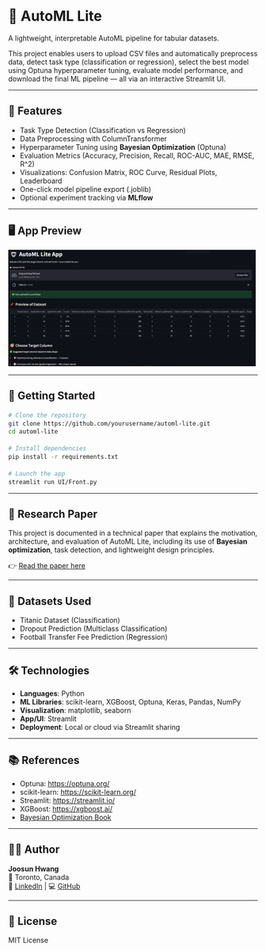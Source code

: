 # 🤖 AutoML Lite

A lightweight, interpretable AutoML pipeline for tabular datasets.

This project enables users to upload CSV files and automatically preprocess data, detect task type (classification or regression), select the best model using Optuna hyperparameter tuning, evaluate model performance, and download the final ML pipeline — all via an interactive Streamlit UI.

---

## 📌 Features

- Task Type Detection (Classification vs Regression)
- Data Preprocessing with ColumnTransformer
- Hyperparameter Tuning using **Bayesian Optimization** (Optuna)
- Evaluation Metrics (Accuracy, Precision, Recall, ROC-AUC, MAE, RMSE, R^2)
- Visualizations: Confusion Matrix, ROC Curve, Residual Plots, Leaderboard
- One-click model pipeline export (.joblib)
- Optional experiment tracking via **MLflow**

---

## 🖥️ App Preview

<img src="1.PNG" width="500" />

---

## 🚀 Getting Started

```bash
# Clone the repository
git clone https://github.com/yourusername/automl-lite.git
cd automl-lite

# Install dependencies
pip install -r requirements.txt

# Launch the app
streamlit run UI/Front.py
```

---

## 📄 Research Paper

This project is documented in a technical paper that explains the motivation, architecture, and evaluation of AutoML Lite, including its use of **Bayesian optimization**, task detection, and lightweight design principles.

👉 [Read the paper here](./AutoML_Lite_Paper.pdf)

---

## 🧠 Datasets Used

- Titanic Dataset (Classification)
- Dropout Prediction (Multiclass Classification)
- Football Transfer Fee Prediction (Regression)

---

## 🛠️ Technologies

- **Languages**: Python
- **ML Libraries**: scikit-learn, XGBoost, Optuna, Keras, Pandas, NumPy
- **Visualization**: matplotlib, seaborn
- **App/UI**: Streamlit
- **Deployment**: Local or cloud via Streamlit sharing

---

## 📚 References

- Optuna: https://optuna.org/
- scikit-learn: https://scikit-learn.org/
- Streamlit: https://streamlit.io/
- XGBoost: https://xgboost.ai/
- [Bayesian Optimization Book](https://bayesoptbook.com/book/bayesoptbook.pdf)

---

## 👨‍💻 Author

**Joosun Hwang**  
📍 Toronto, Canada  
💼 [LinkedIn](https://linkedin.com/in/joosun-hwang-931971234/) | 💻 [GitHub](https://github.com/JoosunH)

---

## 📢 License

MIT License
